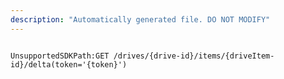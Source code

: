 ```yaml
---
description: "Automatically generated file. DO NOT MODIFY"
---
```


```powershellv2

UnsupportedSDKPath:GET /drives/{drive-id}/items/{driveItem-id}/delta(token='{token}')

```